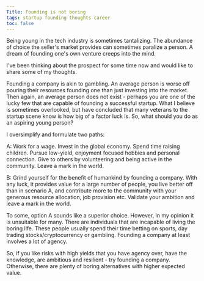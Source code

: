 ```yaml
---
Title: Founding is not boring
tags: startup founding thoughts career
toc: false
---
```


Being young in the tech industry is sometimes tantalizing. The abundance of choice the seller's market provides can sometimes paralize a person. A dream of founding one's own venture creeps into the mind.

I've been thinking about the prospect for some time now and would like to share some of my thoughts.

Founding a company is akin to gambling. An average person is worse off pouring their resources founding one than just investing into the market. Then again, an average person does not exist - perhaps you are one of the lucky few that are capable of founding a successful startup. What I believe is sometimes overlooked, but have concluded that many veterans to the startup scene know is how big of a factor luck is. So, what should you do as an aspiring young person?

I oversimplify and formulate two paths:

A: Work for a wage. Invest in the global economy. Spend time raising children. Pursue low-yield, enjoyment focused hobbies and personal connection. Give to others by volunteering and being active in the community. Leave a mark in the world.

B: Grind yourself for the benefit of humankind by founding a company. With any luck, it provides value for a large number of people, you live better off than in scenario A, and contribute more to the community with your generous resource allocation, job provision etc. Validate your ambition and leave a mark in the world.

To some, option A sounds like a superior choice. However, in my opinion it is unsuitable for many. There are individuals that are incapable of living the boring life. These people usually spend their time betting on sports, day trading stocks/cryptocurrency or gambling. Founding a company at least involves a lot of agency.

So, if you like risks with high yields that you have agency over, have the knowledge, are ambitious and resilient - try founding a company. Otherwise, there are plenty of boring alternatives with higher expected value.
